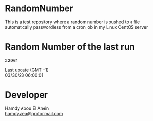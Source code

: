 # RandomNumber    
This is a test repository where a random number is pushed to a file automatically passwordless from a cron job in my Linux CentOS server    
# Random Number of the last run   
22961
      
Last update (GMT +1)    
03/30/23 06:00:01
# Developer    
Hamdy Abou El Anein   
hamdy.aea@protonmail.com
